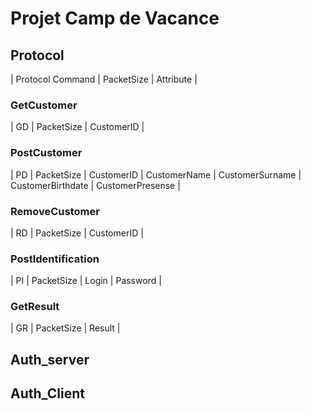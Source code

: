 # Projet Camp de Vacance
## Protocol
| Protocol Command | PacketSize | Attribute |
### GetCustomer
| GD | PacketSize | CustomerID |
### PostCustomer
| PD | PacketSize | CustomerID | CustomerName | CustomerSurname | CustomerBirthdate | CustomerPresense |
### RemoveCustomer
| RD | PacketSize | CustomerID |
### PostIdentification
| PI | PacketSize | Login | Password |
### GetResult
| GR | PacketSize | Result |


<!-- GD - GetData
    - id
example : RD,ag00

PD - CustomerData (if the data allready exist modify it)
    - id
    - name
    - surname
    - birthday
    - present
example packet : CD,ag00,Alexandre,Gallez,1,10/11/99

RD - Remove Data
    -id

PI - Post IDentification
    - username
    - password

GI - Get Identification Answer
    - Result  -->
## Auth_server
## Auth_Client